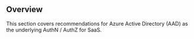 ## Overview

This section covers recommendations for Azure Active Directory (AAD) as the underlying AuthN / AuthZ for SaaS.